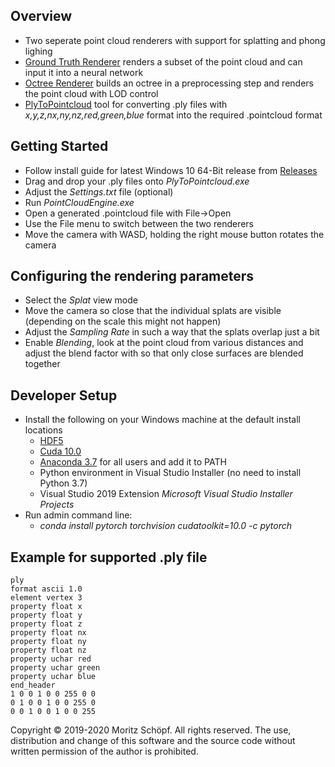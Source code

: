 ## Overview
- Two seperate point cloud renderers with support for splatting and phong lighing
- [Ground Truth Renderer](https://github.com/momower1/PointCloudEngine/wiki/Ground-Truth-Renderer) renders a subset of the point cloud and can input it into a neural network
- [Octree Renderer](https://github.com/momower1/PointCloudEngine/wiki/Octree-Renderer) builds an octree in a preprocessing step and renders the point cloud with LOD control
- [PlyToPointcloud](https://github.com/momower1/PointCloudEngine/wiki/PlyToPointcloud) tool for converting .ply files with _x,y,z,nx,ny,nz,red,green,blue_ format into the required .pointcloud format

## Getting Started
- Follow install guide for latest Windows 10 64-Bit release from [Releases](https://github.com/momower1/PointCloudEngine/releases)
- Drag and drop your .ply files onto _PlyToPointcloud.exe_
- Adjust the _Settings.txt_ file (optional)
- Run _PointCloudEngine.exe_
- Open a generated .pointcloud file with File->Open
- Use the File menu to switch between the two renderers
- Move the camera with WASD, holding the right mouse button rotates the camera

## Configuring the rendering parameters
- Select the _Splat_ view mode
- Move the camera so close that the individual splats are visible (depending on the scale this might not happen)
- Adjust the _Sampling Rate_ in such a way that the splats overlap just a bit
- Enable _Blending_, look at the point cloud from various distances and adjust the blend factor with so that only close surfaces are blended together

## Developer Setup
- Install the following on your Windows machine at the default install locations
  - [HDF5](https://www.hdfgroup.org/downloads/hdf5)
  - [Cuda 10.0](https://developer.nvidia.com/cuda-10.0-download-archive?target_os=Windows&target_arch=x86_64&target_version=10)
  - [Anaconda 3.7](https://repo.anaconda.com/archive/Anaconda3-2019.07-Windows-x86_64.exe) for all users and add it to PATH
  - Python environment in Visual Studio Installer (no need to install Python 3.7)
  - Visual Studio 2019 Extension _Microsoft Visual Studio Installer Projects_
- Run admin command line:
  - _conda install pytorch torchvision cudatoolkit=10.0 -c pytorch_

## Example for supported .ply file
```
ply
format ascii 1.0
element vertex 3
property float x
property float y
property float z
property float nx
property float ny
property float nz
property uchar red
property uchar green
property uchar blue
end_header
1 0 0 1 0 0 255 0 0
0 1 0 0 1 0 0 255 0
0 0 1 0 0 1 0 0 255
```

Copyright © 2019-2020 Moritz Schöpf. All rights reserved. The use, distribution and change of this software and the source code without written permission of the author is prohibited.
